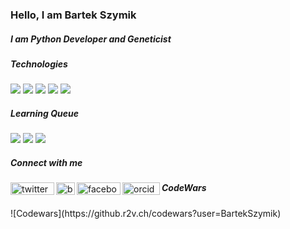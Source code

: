 <h3 align="left">Hello, I am Bartek Szymik </h3>
<h5 align="left">I am Python Developer and Geneticist</h5>

<h5 align="left">Technologies</h5>
  <p align="left">
    <img src="https://img.shields.io/badge/python-3670A0?style=flat&logo=python&logoColor=ffdd54">
    <img src="https://img.shields.io/badge/django-%23092E20.svg?style=flat&logo=django&logoColor=white">
    <img src="https://img.shields.io/badge/postgres-%23316192.svg?style=flat&logo=postgresql&logoColor=white">
    <img src="https://img.shields.io/badge/html5-%23E34F26.svg?style=flat&logo=html5&logoColor=white">
    <img src="https://img.shields.io/badge/r-project-%23316192.svg?&style=flat&logo=r-project&logoColor=white"></p>

<h5 align="left">Learning Queue</h5>
  <p align="left">
    <img src="https://img.shields.io/badge/javascript-%23323330.svg?style=flat&logo=javascript&logoColor=%23F7DF1E">
    <img src="https://img.shields.io/badge/docker-%230db7ed.svg?style=flat&logo=docker&logoColor=white">
    <img src="https://img.shields.io/badge/redis-%23DD0031.svg?style=flat&logo=redis&logoColor=white">
    </p>

<h5 align="left">Connect with me</h5>
  <p align="left">
    <a href="https://twitter.com/BartekSzymik" target="blank"><img align="left" alt="twitter" src="https://img.shields.io/badge/twitter-%231DA1F2.svg?&style=flat&logo=twitter&logoColor=white" alt="https://twitter.com/BartekSzymik" height="20" width="70" /></a>
    <a href="https://www.linkedin.com/in/bartosz-szymik-82b615a1" target="blank"><img align="left"  src="https://raw.githubusercontent.com/rahuldkjain/github-profile-readme-generator/master/src/images/icons/Social/linked-in-alt.svg" alt="bartosz-szymik-82b615a1" height="20" width="30" /></a>
    <a href="https://www.facebook.com/bartek.szymik.10" target="blank"><img align="left" alt="facebook" src="https://img.shields.io/badge/facebook-%231877F2.svg?&style=flat&logo=facebook&logoColor=white" alt="bartosz.szymik" height="20" width="70" /></a>
    <a href="https://orcid.org/0000-0002-4346-4644" target="blank"><img align="left" alt="orcid" src="https://img.shields.io/badge/ORCID-brightgreen?&style=flat" alt="bartosz.szymik" height="20" width="60" /></a>
</p>


<h5 align="left">CodeWars</h5>
  <p align="left">
![Codewars](https://github.r2v.ch/codewars?user=BartekSzymik)
